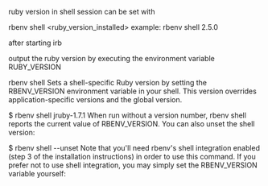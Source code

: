 ruby version in shell session can be set with 

rbenv shell <ruby_version_installed>
example: rbenv shell 2.5.0

after starting irb

output the ruby version by executing the environment variable 
RUBY_VERSION

rbenv shell
Sets a shell-specific Ruby version by setting the RBENV_VERSION environment variable in your shell. This version overrides application-specific versions and the global version.

$ rbenv shell jruby-1.7.1
When run without a version number, rbenv shell reports the current value of RBENV_VERSION. You can also unset the shell version:

$ rbenv shell --unset
Note that you'll need rbenv's shell integration enabled (step 3 of the installation instructions) in order to use this command. If you prefer not to use shell integration, you may simply set the RBENV_VERSION variable yourself:
